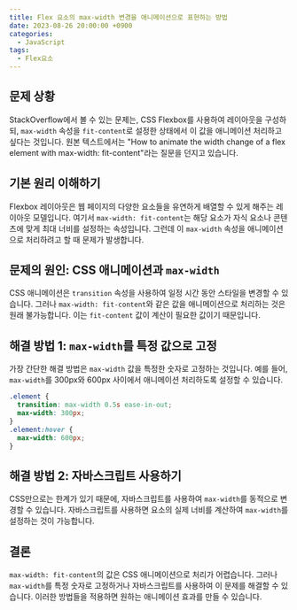 ```yaml
---
title: Flex 요소의 max-width 변경을 애니메이션으로 표현하는 방법
date: 2023-08-26 20:00:00 +0900
categories:
  - JavaScript
tags:
  - Flex요소
---
```


## 문제 상황

StackOverflow에서 볼 수 있는 문제는, CSS Flexbox를 사용하여 레이아웃을 구성하되, `max-width` 속성을 `fit-content`로 설정한 상태에서 이 값을 애니메이션 처리하고 싶다는 것입니다. 원본 텍스트에서는 "How to animate the width change of a flex element with max-width: fit-content"라는 질문을 던지고 있습니다.

## 기본 원리 이해하기

Flexbox 레이아웃은 웹 페이지의 다양한 요소들을 유연하게 배열할 수 있게 해주는 레이아웃 모델입니다. 여기서 `max-width: fit-content`는 해당 요소가 자식 요소나 콘텐츠에 맞게 최대 너비를 설정하는 속성입니다. 그런데 이 `max-width` 속성을 애니메이션으로 처리하려고 할 때 문제가 발생합니다.

## 문제의 원인: CSS 애니메이션과 `max-width`

CSS 애니메이션은 `transition` 속성을 사용하여 일정 시간 동안 스타일을 변경할 수 있습니다. 그러나 `max-width: fit-content`와 같은 값을 애니메이션으로 처리하는 것은 원래 불가능합니다. 이는 `fit-content` 값이 계산이 필요한 값이기 때문입니다.

## 해결 방법 1: `max-width`를 특정 값으로 고정

가장 간단한 해결 방법은 `max-width` 값을 특정한 숫자로 고정하는 것입니다. 예를 들어, `max-width`를 300px와 600px 사이에서 애니메이션 처리하도록 설정할 수 있습니다.

```css
.element {
  transition: max-width 0.5s ease-in-out;
  max-width: 300px;
}
.element:hover {
  max-width: 600px;
}
```

## 해결 방법 2: 자바스크립트 사용하기

CSS만으로는 한계가 있기 때문에, 자바스크립트를 사용하여 `max-width`를 동적으로 변경할 수 있습니다. 자바스크립트를 사용하면 요소의 실제 너비를 계산하여 `max-width`를 설정하는 것이 가능합니다.

## 결론

`max-width: fit-content`의 값은 CSS 애니메이션으로 처리가 어렵습니다. 그러나 `max-width`를 특정 숫자로 고정하거나 자바스크립트를 사용하여 이 문제를 해결할 수 있습니다. 이러한 방법들을 적용하면 원하는 애니메이션 효과를 만들 수 있습니다.